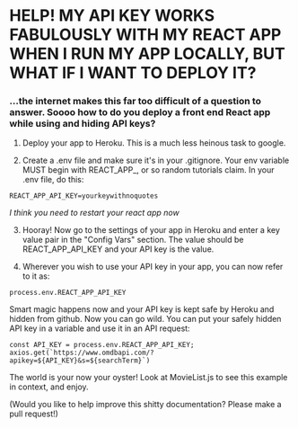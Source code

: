 # HELP! MY API KEY WORKS FABULOUSLY WITH MY REACT APP WHEN I RUN MY APP LOCALLY, BUT WHAT IF I WANT TO DEPLOY IT?

### ...the internet makes this far too difficult of a question to answer. Soooo how to do you deploy a front end React app while using and hiding API keys?  

1. Deploy your app to Heroku. This is a much less heinous task to google. 

2. Create a .env file and make sure it's in your .gitignore. Your env variable MUST begin with
REACT_APP_, or so random tutorials claim. In your .env file, do this:  

```
REACT_APP_API_KEY=yourkeywithnoquotes

```
_I *think* you need to restart your react app now_

3. Hooray! Now go to the settings of your app in Heroku and enter a key value pair in the "Config Vars" section. The value should be REACT_APP_API_KEY and your API key is the value. 

4. Wherever you wish to use your API key in your app, you can now refer to it as:

```
process.env.REACT_APP_API_KEY

```

Smart magic happens now and your API key is kept safe by Heroku and hidden from github. Now you can go wild. You can put your safely hidden API key in a variable and use it in an API request: 

```
const API_KEY = process.env.REACT_APP_API_KEY;
axios.get(`https://www.omdbapi.com/?apikey=${API_KEY}&s=${searchTerm}`)
```

The world is your now your oyster! Look at MovieList.js to see this example in context, and enjoy. 

(Would you like to help improve this shitty documentation? Please make a pull request!)